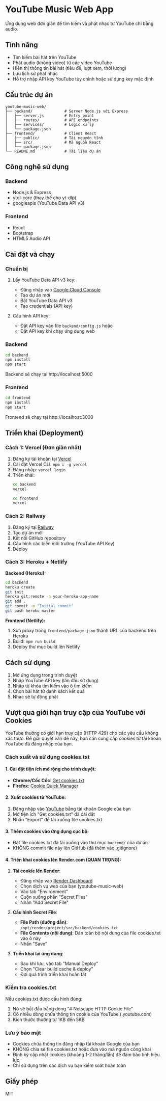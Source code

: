 # YouTube Music Web App

Ứng dụng web đơn giản để tìm kiếm và phát nhạc từ YouTube chỉ bằng audio.

## Tính năng

- Tìm kiếm bài hát trên YouTube
- Phát audio (không video) từ các video YouTube
- Hiển thị thông tin bài hát (tiêu đề, lượt xem, thời lượng)
- Lưu lịch sử phát nhạc
- Hỗ trợ nhập API key YouTube tùy chỉnh hoặc sử dụng key mặc định

## Cấu trúc dự án

```
youtube-music-web/
├── backend/              # Server Node.js với Express
│   ├── server.js         # Entry point
│   ├── routes/           # API endpoints
│   ├── services/         # Logic xử lý
│   └── package.json      
├── frontend/             # Client React
│   ├── public/           # Tài nguyên tĩnh
│   ├── src/              # Mã nguồn React
│   └── package.json
└── README.md             # Tài liệu dự án
```

## Công nghệ sử dụng

### Backend
- Node.js & Express
- ytdl-core (thay thế cho yt-dlp)
- googleapis (YouTube Data API v3)

### Frontend
- React
- Bootstrap
- HTML5 Audio API

## Cài đặt và chạy

### Chuẩn bị

1. Lấy YouTube Data API v3 key:
   - Đăng nhập vào [Google Cloud Console](https://console.cloud.google.com/)
   - Tạo dự án mới
   - Bật YouTube Data API v3
   - Tạo credentials (API key)

2. Cấu hình API key:
   - Đặt API key vào file `backend/config.js` hoặc
   - Đặt API key khi chạy ứng dụng web

### Backend

```bash
cd backend
npm install
npm start
```

Backend sẽ chạy tại http://localhost:5000

### Frontend

```bash
cd frontend
npm install
npm start
```

Frontend sẽ chạy tại http://localhost:3000

## Triển khai (Deployment)

### Cách 1: Vercel (Đơn giản nhất)

1. Đăng ký tài khoản tại [Vercel](https://vercel.com/)
2. Cài đặt Vercel CLI: `npm i -g vercel`
3. Đăng nhập: `vercel login`
4. Triển khai:
   ```bash
   cd backend
   vercel
   ```
   ```bash
   cd frontend
   vercel
   ```

### Cách 2: Railway

1. Đăng ký tại [Railway](https://railway.app/)
2. Tạo dự án mới
3. Kết nối GitHub repository
4. Cấu hình các biến môi trường (YouTube API Key)
5. Deploy

### Cách 3: Heroku + Netlify

**Backend (Heroku):**
```bash
cd backend
heroku create
git init
heroku git:remote -a your-heroku-app-name
git add .
git commit -m "Initial commit"
git push heroku master
```

**Frontend (Netlify):**
1. Sửa proxy trong `frontend/package.json` thành URL của backend trên Heroku
2. Build: `npm run build`
3. Deploy thư mục build lên Netlify

## Cách sử dụng

1. Mở ứng dụng trong trình duyệt
2. Nhập YouTube API key (lần đầu sử dụng)
3. Nhập từ khóa tìm kiếm vào ô tìm kiếm
4. Chọn bài hát từ danh sách kết quả
5. Nhạc sẽ tự động phát

## Vượt qua giới hạn truy cập của YouTube với Cookies

YouTube thường có giới hạn truy cập (HTTP 429) cho các yêu cầu không xác thực. Để giải quyết vấn đề này, bạn cần cung cấp cookies từ tài khoản YouTube đã đăng nhập của bạn.

### Cách xuất và sử dụng cookies.txt

#### 1. Cài đặt tiện ích mở rộng cho trình duyệt:
- **Chrome/Cốc Cốc**: [Get cookies.txt](https://chrome.google.com/webstore/detail/get-cookiestxt/bgaddhkoddajcdgocldbbfleckgcbcid)
- **Firefox**: [Cookie Quick Manager](https://addons.mozilla.org/en-US/firefox/addon/cookie-quick-manager/)

#### 2. Xuất cookies từ YouTube:
1. Đăng nhập vào [YouTube](https://www.youtube.com) bằng tài khoản Google của bạn
2. Mở tiện ích "Get cookies.txt" đã cài đặt
3. Nhấn "Export" để tải xuống file cookies.txt

#### 3. Thêm cookies vào ứng dụng cục bộ:
- Đặt file cookies.txt đã tải xuống vào thư mục `backend/` của dự án
- KHÔNG commit file này lên GitHub (đã thêm vào .gitignore)

#### 4. Triển khai cookies lên Render.com (QUAN TRỌNG):

1. **Tải cookie lên Render**:
   - Đăng nhập vào [Render Dashboard](https://dashboard.render.com)
   - Chọn dịch vụ web của bạn (youtube-music-web)
   - Vào tab "Environment"
   - Cuộn xuống phần "Secret Files"
   - Nhấn "Add Secret File"

2. **Cấu hình Secret File**:
   - **File Path (đường dẫn)**: `/opt/render/project/src/backend/cookies.txt`
   - **File Contents (nội dung)**: Dán toàn bộ nội dung của file cookies.txt vào ô này
   - Nhấn "Save"

3. **Triển khai lại ứng dụng**:
   - Sau khi lưu, vào tab "Manual Deploy"
   - Chọn "Clear build cache & deploy"
   - Đợi quá trình triển khai hoàn tất

### Kiểm tra cookies.txt

Nếu cookies.txt được cấu hình đúng:
1. Nó sẽ bắt đầu bằng dòng "# Netscape HTTP Cookie File"
2. Có nhiều dòng chứa thông tin cookie của YouTube (.youtube.com)
3. Kích thước thường từ 1KB đến 5KB

### Lưu ý bảo mật
- Cookies chứa thông tin đăng nhập tài khoản Google của bạn
- KHÔNG chia sẻ file cookies.txt hoặc đưa vào mã nguồn công khai
- Định kỳ cập nhật cookies (khoảng 1-2 tháng/lần) để đảm bảo tính hiệu lực
- Chỉ sử dụng trên các dịch vụ bạn kiểm soát hoàn toàn

## Giấy phép

MIT 